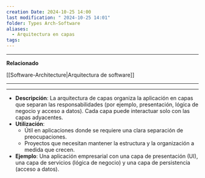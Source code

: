 ```yaml
---
creation Date: 2024-10-25 14:00
last modification: " 2024-10-25 14:01"
folder: Types Arch-Software
aliases:
  - Arquitectura en capas
tags:
---
```

___
**Relacionado**

[[Software-Architecture|Arquitectura de software]]
___

___
- **Descripción**: La arquitectura de capas organiza la aplicación en capas que separan las responsabilidades (por ejemplo, presentación, lógica de negocio y acceso a datos). Cada capa puede interactuar solo con las capas adyacentes.
- **Utilización**:
    - Útil en aplicaciones donde se requiere una clara separación de preocupaciones.
    - Proyectos que necesitan mantener la estructura y la organización a medida que crecen.
- **Ejemplo**: Una aplicación empresarial con una capa de presentación (UI), una capa de servicios (lógica de negocio) y una capa de persistencia (acceso a datos).